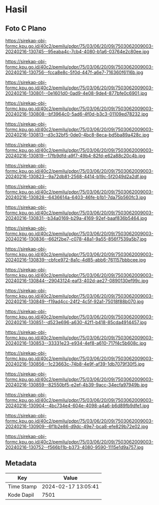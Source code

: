 # Hasil

## Foto C Plano

https://sirekap-obj-formc.kpu.go.id/40c2/pemilu/pdpr/75/03/06/20/09/7503062009003-20240216-130745--95eaba4c-7cb4-4080-b1a6-03764e2c80ee.jpg

https://sirekap-obj-formc.kpu.go.id/40c2/pemilu/pdpr/75/03/06/20/09/7503062009003-20240216-130756--fcca8e8c-5f0d-447f-a6e7-716360f6116b.jpg

https://sirekap-obj-formc.kpu.go.id/40c2/pemilu/pdpr/75/03/06/20/09/7503062009003-20240216-130801--0e1601d0-0ad9-4e08-9de4-877bfe0c6901.jpg

https://sirekap-obj-formc.kpu.go.id/40c2/pemilu/pdpr/75/03/06/20/09/7503062009003-20240216-130808--bf3964c0-5ad6-4f0d-b3c3-01109ed78232.jpg

https://sirekap-obj-formc.kpu.go.id/40c2/pemilu/pdpr/75/03/06/20/09/7503062009003-20240216-130813--d3c32bf5-0de0-4bc8-8eca-bd5ba89a428c.jpg

https://sirekap-obj-formc.kpu.go.id/40c2/pemilu/pdpr/75/03/06/20/09/7503062009003-20240216-130819--17fb9dfd-a9f7-49b4-82fd-e62a88c20c4b.jpg

https://sirekap-obj-formc.kpu.go.id/40c2/pemilu/pdpr/75/03/06/20/09/7503062009003-20240216-130823--9a72db81-2568-4414-b19c-5f2049d2a2df.jpg

https://sirekap-obj-formc.kpu.go.id/40c2/pemilu/pdpr/75/03/06/20/09/7503062009003-20240216-130828--6436614a-6403-46fe-b1b1-7da75b560fc3.jpg

https://sirekap-obj-formc.kpu.go.id/40c2/pemilu/pdpr/75/03/06/20/09/7503062009003-20240216-130831--b34a0169-b29a-4169-92ef-baaf836b5464.jpg

https://sirekap-obj-formc.kpu.go.id/40c2/pemilu/pdpr/75/03/06/20/09/7503062009003-20240216-130836--662f2be7-c078-48a1-9a55-856f7539a5b7.jpg

https://sirekap-obj-formc.kpu.go.id/40c2/pemilu/pdpr/75/03/06/20/09/7503062009003-20240216-130839--cbfce972-8a1c-4d85-abb6-761157bbbcee.jpg

https://sirekap-obj-formc.kpu.go.id/40c2/pemilu/pdpr/75/03/06/20/09/7503062009003-20240216-130844--29043124-eaf3-402d-ae27-0890130ef99c.jpg

https://sirekap-obj-formc.kpu.go.id/40c2/pemilu/pdpr/75/03/06/20/09/7503062009003-20240216-130849--f19ad4cc-24f2-4c5f-92a1-75018f88b070.jpg

https://sirekap-obj-formc.kpu.go.id/40c2/pemilu/pdpr/75/03/06/20/09/7503062009003-20240216-130851--d523e696-a630-42f1-b418-85cda4914457.jpg

https://sirekap-obj-formc.kpu.go.id/40c2/pemilu/pdpr/75/03/06/20/09/7503062009003-20240216-130853--33331e23-e934-4ef8-a610-717f4c5b608c.jpg

https://sirekap-obj-formc.kpu.go.id/40c2/pemilu/pdpr/75/03/06/20/09/7503062009003-20240216-130856--1c23663c-74b8-4e9f-af39-1db7079f30f5.jpg

https://sirekap-obj-formc.kpu.go.id/40c2/pemilu/pdpr/75/03/06/20/09/7503062009003-20240216-130859--82550bf5-e2ef-4b39-9acc-34ecfa97949b.jpg

https://sirekap-obj-formc.kpu.go.id/40c2/pemilu/pdpr/75/03/06/20/09/7503062009003-20240216-130904--4bc734e4-604e-4098-a4a6-b6d89fb9dfe1.jpg

https://sirekap-obj-formc.kpu.go.id/40c2/pemilu/pdpr/75/03/06/20/09/7503062009003-20240216-130909--6f1b2e86-d9dc-49e7-bca8-efe829b72e02.jpg

https://sirekap-obj-formc.kpu.go.id/40c2/pemilu/pdpr/75/03/06/20/09/7503062009003-20240216-130752--f566b11b-b373-4080-9590-1115e1d9a757.jpg


## Metadata

| Key        | Value               |
| ---------- | ------------------- |
| Time Stamp | 2024-02-17 13:05:41 |
| Kode Dapil | 7501                |



